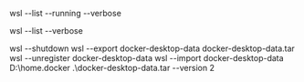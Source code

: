 wsl --list --running --verbose

wsl --list --verbose

wsl --shutdown
wsl --export docker-desktop-data docker-desktop-data.tar
wsl --unregister docker-desktop-data
wsl --import docker-desktop-data D:\home\.docker .\docker-desktop-data.tar --version 2
